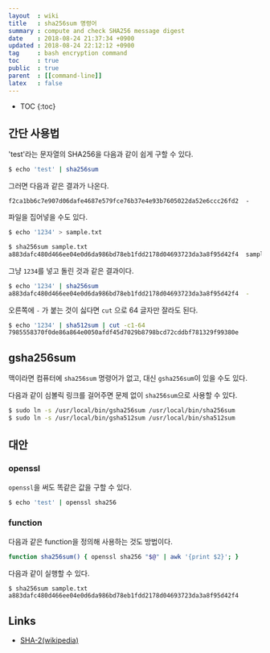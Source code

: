 ```yaml
---
layout  : wiki
title   : sha256sum 명령어
summary : compute and check SHA256 message digest
date    : 2018-08-24 21:37:34 +0900
updated : 2018-08-24 22:12:12 +0900
tag     : bash encryption command
toc     : true
public  : true
parent  : [[command-line]]
latex   : false
---
```

* TOC
{:toc}

## 간단 사용법

'test'라는 문자열의 SHA256을 다음과 같이 쉽게 구할 수 있다.

```sh
$ echo 'test' | sha256sum
```

그러면 다음과 같은 결과가 나온다.

```
f2ca1bb6c7e907d06dafe4687e579fce76b37e4e93b7605022da52e6ccc26fd2  -
```

파일을 집어넣을 수도 있다.

```sh
$ echo '1234' > sample.txt

$ sha256sum sample.txt
a883dafc480d466ee04e0d6da986bd78eb1fdd2178d04693723da3a8f95d42f4  sample.txt
```

그냥 `1234`를 넣고 돌린 것과 같은 결과이다.

```sh
$ echo '1234' | sha256sum
a883dafc480d466ee04e0d6da986bd78eb1fdd2178d04693723da3a8f95d42f4  -
```

오른쪽에 `-` 가 붙는 것이 싫다면 `cut` 으로 64 글자만 잘라도 된다.

```sh
$ echo '1234' | sha512sum | cut -c1-64
7985558370f0de86a864e0050afdf45d7029b8798bcd72cddbf781329f99380e
```

## gsha256sum

맥이라면 컴퓨터에 `sha256sum` 명령어가 없고, 대신 `gsha256sum`이 있을 수도 있다.

다음과 같이 심볼릭 링크를 걸어주면 문제 없이 `sha256sum`으로 사용할 수 있다.

```sh
$ sudo ln -s /usr/local/bin/gsha256sum /usr/local/bin/sha256sum
$ sudo ln -s /usr/local/bin/gsha512sum /usr/local/bin/sha512sum
```

## 대안

### openssl

`openssl`을 써도 똑같은 값을 구할 수 있다.

```sh
$ echo 'test' | openssl sha256
```

### function

다음과 같은 function을 정의해 사용하는 것도 방법이다.

```sh
function sha256sum() { openssl sha256 "$@" | awk '{print $2}'; }
```

다음과 같이 실행할 수 있다.

```sh
$ sha256sum sample.txt
a883dafc480d466ee04e0d6da986bd78eb1fdd2178d04693723da3a8f95d42f4
```

## Links

* [SHA-2(wikipedia)](https://en.wikipedia.org/wiki/SHA-2 )

